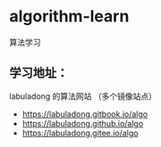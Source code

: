 # algorithm-learn
算法学习

## 学习地址：
labuladong 的算法网站 （多个镜像站点）
- https://labuladong.gitbook.io/algo
- https://labuladong.github.io/algo
- https://labuladong.gitee.io/algo
